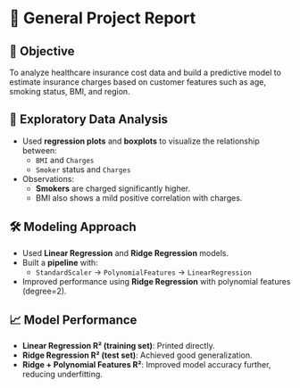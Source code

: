 # 📘 General Project Report

## 🧠 Objective
To analyze healthcare insurance cost data and build a predictive model to estimate insurance charges based on customer features such as age, smoking status, BMI, and region.

## 🔬 Exploratory Data Analysis
- Used **regression plots** and **boxplots** to visualize the relationship between:
  - `BMI` and `Charges`
  - `Smoker` status and `Charges`
- Observations:
  - **Smokers** are charged significantly higher.
  - BMI also shows a mild positive correlation with charges.

## 🛠️ Modeling Approach
- Used **Linear Regression** and **Ridge Regression** models.
- Built a **pipeline** with:
  - `StandardScaler` → `PolynomialFeatures` → `LinearRegression`
- Improved performance using **Ridge Regression** with polynomial features (degree=2).

## 📈 Model Performance
- **Linear Regression R² (training set)**: Printed directly.
- **Ridge Regression R² (test set)**: Achieved good generalization.
- **Ridge + Polynomial Features R²**: Improved model accuracy further, reducing underfitting.
